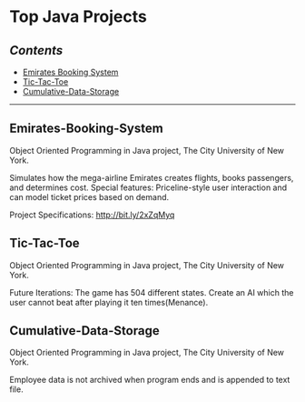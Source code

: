 # Top Java Projects

## *Contents*
* [Emirates Booking System](#emirates-booking-system)
* [Tic-Tac-Toe](#tic-tac-toe])
* [Cumulative-Data-Storage](#cumulative-data-storage)

---
## Emirates-Booking-System
Object Oriented Programming in Java project, The City University of New York.

Simulates how the mega-airline Emirates creates flights, books passengers, and determines cost. Special features: Priceline-style user interaction and can model ticket prices based on demand.

Project Specifications: http://bit.ly/2xZqMyq


## Tic-Tac-Toe

Object Oriented Programming in Java project, The City University of New York.

Future Iterations: The game has 504 different states. Create an AI which the user cannot beat after playing it ten times(Menance).

## Cumulative-Data-Storage
Object Oriented Programming in Java project, The City University of New York.

Employee data is not archived when program ends and is appended to text file.
